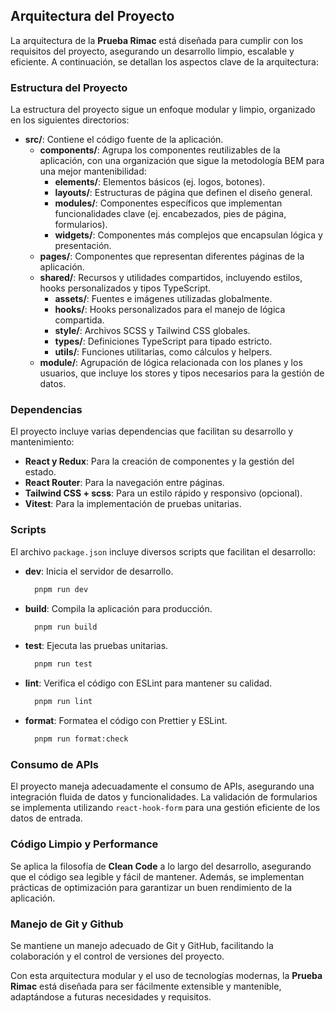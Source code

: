 ## Arquitectura del Proyecto

La arquitectura de la **Prueba Rimac** está diseñada para cumplir con los requisitos del proyecto, asegurando un desarrollo limpio, escalable y eficiente. A continuación, se detallan los aspectos clave de la arquitectura:

### Estructura del Proyecto

La estructura del proyecto sigue un enfoque modular y limpio, organizado en los siguientes directorios:

- **src/**: Contiene el código fuente de la aplicación.
  - **components/**: Agrupa los componentes reutilizables de la aplicación, con una organización que sigue la metodología BEM para una mejor mantenibilidad:
    - **elements/**: Elementos básicos (ej. logos, botones).
    - **layouts/**: Estructuras de página que definen el diseño general.
    - **modules/**: Componentes específicos que implementan funcionalidades clave (ej. encabezados, pies de página, formularios).
    - **widgets/**: Componentes más complejos que encapsulan lógica y presentación.
  - **pages/**: Componentes que representan diferentes páginas de la aplicación.
  - **shared/**: Recursos y utilidades compartidos, incluyendo estilos, hooks personalizados y tipos TypeScript.
    - **assets/**: Fuentes e imágenes utilizadas globalmente.
    - **hooks/**: Hooks personalizados para el manejo de lógica compartida.
    - **style/**: Archivos SCSS y Tailwind CSS globales.
    - **types/**: Definiciones TypeScript para tipado estricto.
    - **utils/**: Funciones utilitarias, como cálculos y helpers.
  - **module/**: Agrupación de lógica relacionada con los planes y los usuarios, que incluye los stores y tipos necesarios para la gestión de datos.

### Dependencias

El proyecto incluye varias dependencias que facilitan su desarrollo y mantenimiento:
- **React y Redux**: Para la creación de componentes y la gestión del estado.
- **React Router**: Para la navegación entre páginas.
- **Tailwind CSS + scss**: Para un estilo rápido y responsivo (opcional).
- **Vitest**: Para la implementación de pruebas unitarias.

### Scripts

El archivo `package.json` incluye diversos scripts que facilitan el desarrollo:
- **dev**: Inicia el servidor de desarrollo.
  ```bash
    pnpm run dev
  ```
- **build**: Compila la aplicación para producción.
  ```bash
    pnpm run build
  ```
- **test**: Ejecuta las pruebas unitarias.
  ```bash
    pnpm run test
  ```
- **lint**: Verifica el código con ESLint para mantener su calidad.
  ```bash
    pnpm run lint
  ```
- **format**: Formatea el código con Prettier y ESLint.
  ```bash
    pnpm run format:check
  ```

### Consumo de APIs

El proyecto maneja adecuadamente el consumo de APIs, asegurando una integración fluida de datos y funcionalidades. La validación de formularios se implementa utilizando `react-hook-form` para una gestión eficiente de los datos de entrada.

### Código Limpio y Performance

Se aplica la filosofía de **Clean Code** a lo largo del desarrollo, asegurando que el código sea legible y fácil de mantener. Además, se implementan prácticas de optimización para garantizar un buen rendimiento de la aplicación.

### Manejo de Git y Github

Se mantiene un manejo adecuado de Git y GitHub, facilitando la colaboración y el control de versiones del proyecto.

Con esta arquitectura modular y el uso de tecnologías modernas, la **Prueba Rimac** está diseñada para ser fácilmente extensible y mantenible, adaptándose a futuras necesidades y requisitos.
